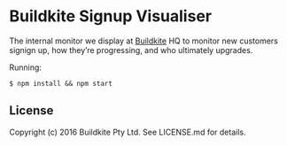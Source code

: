 # Buildkite Signup Visualiser

The internal monitor we display at [Buildkite](https://buildkite.com/) HQ to monitor new customers signign up, how they’re progressing, and who ultimately upgrades.

Running:

```
$ npm install && npm start
```

## License

Copyright (c) 2016 Buildkite Pty Ltd. See LICENSE.md for details.
